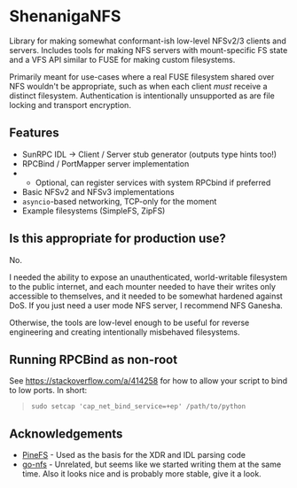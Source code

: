 # ShenanigaNFS

Library for making somewhat conformant-ish low-level NFSv2/3 clients and servers.
Includes tools for making NFS servers with mount-specific FS state and a 
VFS API similar to FUSE for making custom filesystems.

Primarily meant for use-cases where a real FUSE filesystem shared over NFS
wouldn't be appropriate, such as when each client _must_ receive a distinct
filesystem. Authentication is intentionally unsupported as are file locking and
transport encryption.

## Features

* SunRPC IDL -> Client / Server stub generator (outputs type hints too!)
* RPCBind / PortMapper server implementation
* * Optional, can register services with system RPCbind if preferred
* Basic NFSv2 and NFSv3 implementations
* `asyncio`-based networking, TCP-only for the moment
* Example filesystems (SimpleFS, ZipFS)

## Is this appropriate for production use?
No.

I needed the ability to expose an unauthenticated, world-writable filesystem
to the public internet, and each mounter needed to have their writes only 
accessible to themselves, and it needed to be somewhat hardened against DoS.
If you just need a user mode NFS server, I recommend NFS Ganesha.

Otherwise, the tools are low-level enough to be useful for reverse engineering
and creating intentionally misbehaved filesystems.

## Running RPCBind as non-root
See <https://stackoverflow.com/a/414258> for how to allow your script to bind to low ports. In short:

> `sudo setcap 'cap_net_bind_service=+ep' /path/to/python`

## Acknowledgements

* [PineFS](https://www.panix.com/~asl2/software/Pinefs/) - Used as the basis for the XDR and IDL parsing code
* [go-nfs](https://github.com/willscott/go-nfs) - Unrelated, but seems like we started writing 
  them at the same time. Also it looks nice and is probably more stable, give it a look.